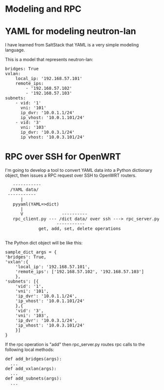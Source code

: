 Modeling and RPC
================

YAML for modeling neutron-lan
=============================

I have learned from SaltStack that YAML is a very simple modeling language.

This is a model that represents neutron-lan:

<pre>
bridges: True
vxlan:
	local_ip: '192.168.57.101'
	remote_ips:
		- '192.168.57.102'
		- '192.168.57.103'
subnets:
	- vid: '1'
	  vni: '101'
	  ip_dvr: '10.0.1.1/24'
	  ip_vhost: '10.0.1.101/24'
	- vid: '3'
	  vni: '103'
	  ip_dvr: '10.0.3.1/24'
	  ip_vhost: '10.0.3.101/24'
</pre>

RPC over SSH for OpenWRT
========================

I'm going to develop a tool to convert YAML data into a Python dictionary object, then issues
a RPC request over SSH to OpenWRT routers.

<pre>
   -----------
  /YAML data/
 -----------
      |
   pyyaml(YAML=>dict)
      |
      V               ----------
   rpc_client.py --- /dict data/ over ssh ---> rpc_server.py
                    -----------
             get, add, set, delete operations
                    
</pre>

The Python dict object will be like this:

<pre>
sample_dict_args = {
'bridges': True,
'vxlan':{
	'local_ip': '192.168.57.101',
	'remote_ips': ['192.168.57.102', '192.168.57.103']
	},
'subnets': [{
	'vid': '1',
	'vni': '101',
	'ip_dvr': '10.0.1.1/24',
	'ip_vhost': '10.0.1.101/24'
	},{
	'vid': '3',
	'vni': '103',
	'ip_dvr': '10.0.3.1/24',
	'ip_vhost': '10.0.3.101/24'
	}]
}
</pre>

If the rpc operation is "add" then rpc_server.py routes rpc calls to the following local methods:
<pre>
def add_bridges(args):
  ...
def add_vxlan(args):
  ...
def add_subnets(args):
  ...
</pre>
